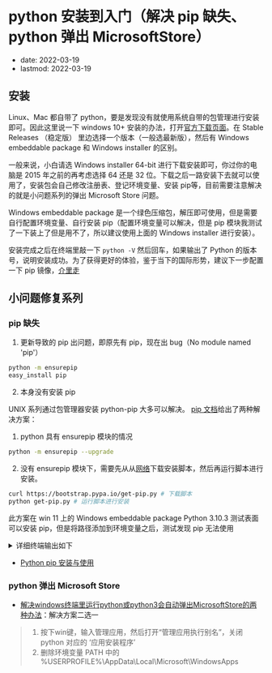 # python 安装到入门（解决 pip 缺失、python 弹出 MicrosoftStore）
- date: 2022-03-19
- lastmod: 2022-03-19

## 安装

Linux、Mac 都自带了 python，要是发现没有就使用系统自带的包管理进行安装即可。因此这里说一下 windows 10+ 安装的办法，打开[官方下载页面](https://www.python.org/downloads/windows/)。在 Stable Releases （稳定版） 里边选择一个版本（一般选最新版），然后有 Windows embeddable package 和 Windows installer 的区别。

一般来说，小白请选 Windows installer 64-bit 进行下载安装即可，你过你的电脑是 2015 年之前的再考虑选择 64 还是 32 位。下载之后一路安装下去就可以使用了，安装包会自己修改注册表、登记环境变量、安装 pip等，目前需要注意解决的就是小问题系列的弹出 Microsoft Store 问题。

Windows embeddable package 是一个绿色压缩包，解压即可使用，但是需要自行配置环境变量、自行安装 pip（配置环境变量可以解决，但是 pip 模块我测试了一下装上了但是用不了，所以建议使用上面的 Windows installer 进行安装）。

安装完成之后在终端里敲一下 `python -V` 然后回车，如果输出了 Python 的版本号，说明安装成功。为了获得更好的体验，鉴于当下的国际形势，建议下一步配置一下 pip 镜像，[介里走](./pip.md)

## 小问题修复系列
### pip 缺失

1. 更新导致的 pip 出问题，即原先有 pip，现在出 bug（No module named 'pip'）

```bash
python -m ensurepip
easy_install pip
```

2. 本身没有安装 pip

UNIX 系列通过包管理器安装 python-pip 大多可以解决。 [pip 文档](https://pip.pypa.io/en/stable/installation/)给出了两种解决方案：

1. python 具有 ensurepip 模块的情况

```bash
python -m ensurepip --upgrade
```

2. 没有 ensurepip 模块下，需要先从从[网络](https://bootstrap.pypa.io/get-pip.py)下载安装脚本，然后再运行脚本进行安装。

```bash
curl https://bootstrap.pypa.io/get-pip.py # 下载脚本
python get-pip.py # 运行脚本进行安装
```

此方案在 win 11 上的 Windows embeddable package Python 3.10.3 测试表面可以安装 pip，但是将路径添加到环境变量之后，测试发现 pip 无法使用

<details>
<summary>详细终端输出如下</summary>

```bash
# 已经把 python-3.10.3-amd64.exe 安装的 py 从环境变量中删除，cmd 测试无法识别 py 符合结果
# 下面的 pip 使用了 清华镜像是因为 python-3.10.3-amd64.exe 安装好的时候我配置了 pip 的镜像源，删除对应 PATH 不会删除用户目录的 pip 配置文件 
C:\Users\kearney\Downloads>python get-pip.py
Looking in indexes: https://pypi.tuna.tsinghua.edu.cn/simple
Collecting pip
  Downloading https://pypi.tuna.tsinghua.edu.cn/packages/4d/16/0a14ca596f30316efd412a60bdfac02a7259bf8673d4d917dc60b9a21812/pip-22.0.4-py3-none-any.whl (2.1 MB)
     ---------------------------------------- 2.1/2.1 MB 358.7 kB/s eta 0:00:00
Collecting setuptools
  Downloading https://pypi.tuna.tsinghua.edu.cn/packages/7c/5b/3d92b9f0f7ca1645cba48c080b54fe7d8b1033a4e5720091d1631c4266db/setuptools-60.10.0-py3-none-any.whl (1.1 MB)
     ---------------------------------------- 1.1/1.1 MB 453.9 kB/s eta 0:00:00
Collecting wheel
  Downloading https://pypi.tuna.tsinghua.edu.cn/packages/27/d6/003e593296a85fd6ed616ed962795b2f87709c3eee2bca4f6d0fe55c6d00/wheel-0.37.1-py2.py3-none-any.whl (35 kB)
Installing collected packages: wheel, setuptools, pip
Installing collected packages: wheel, setuptools, pip
  WARNING: The script wheel.exe is installed in 'C:\ProgramFile\python-3.10.3-embed-amd64\Scripts' which is not on PATH.
  Consider adding this directory to PATH or, if you prefer to suppress this warning, use --no-warn-script-location.
  WARNING: The scripts pip.exe, pip3.10.exe and pip3.exe are installed in 'C:\ProgramFile\python-3.10.3-embed-amd64\Scripts' which is not on PATH.
  Consider adding this directory to PATH or, if you prefer to suppress this warning, use --no-warn-script-location.
Successfully installed pip-22.0.4 setuptools-60.10.0 wheel-0.37.1

# 把 C:\ProgramFile\python-3.10.3-embed-amd64\Scripts 加入环境变量 PATH
# 新开 cmd 测试 pip

C:\Users\kearney>pip
Traceback (most recent call last):
  File "runpy.py", line 196, in _run_module_as_main
  File "runpy.py", line 86, in _run_code
  File "C:\ProgramFile\python-3.10.3-embed-amd64\Scripts\pip.exe\__main__.py", line 4, in <module>
ModuleNotFoundError: No module named 'pip'

C:\Users\kearney>python -m pip
C:\ProgramFile\python-3.10.3-embed-amd64\python.exe: No module named pip

C:\Users\kearney>python -m ensurepip --upgrade
C:\ProgramFile\python-3.10.3-embed-amd64\python.exe: No module named ensurepip
```
</details>

- [Python pip 安装与使用](https://www.runoob.com/w3cnote/python-pip-install-usage.html)

### python 弹出 Microsoft Store

- [解决windows终端里运行python或python3会自动弹出MicrosoftStore的两种办法](https://blog.csdn.net/weixin_43031092/article/details/109196437)：解决方案二选一
> 1. 按下win键，输入管理应用，然后打开“管理应用执行别名”，关闭 python 对应的 ‘应用安装程序’
> 2. 删除环境变量 PATH 中的 %USERPROFILE%\AppData\Local\Microsoft\WindowsApps